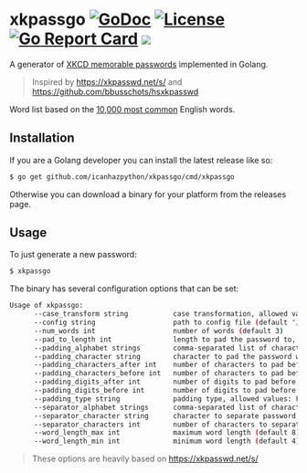 # xkpassgo [![GoDoc](https://godoc.org/github.com/danmrichards/xkpassgo?status.svg)](https://godoc.org/github.com/danmrichards/xkpassgo) [![License](http://img.shields.io/badge/license-mit-blue.svg)](https://raw.githubusercontent.com/danmrichards/xkpassgo/master/LICENSE) [![Go Report Card](https://goreportcard.com/badge/github.com/danmrichards/xkpassgo)](https://goreportcard.com/report/github.com/danmrichards/xkpassgo) ![](https://github.com/danmrichards/xkpassgo/workflows/test/badge.svg)
A generator of [XKCD memorable passwords][1] implemented in Golang.

> Inspired by https://xkpasswd.net/s/ and https://github.com/bbusschots/hsxkpasswd

Word list based on the [10,000 most common][2] English words.

## Installation
If you are a Golang developer you can install the latest release like so:
```bash
$ go get github.com/icanhazpython/xkpassgo/cmd/xkpassgo
```
Otherwise you can download a binary for your platform from the releases page.

## Usage
To just generate a new password:
```bash
$ xkpassgo
```

The binary has several configuration options that can be set:
```bash
Usage of xkpassgo:
      --case_transform string           case transformation, allowed values: LOWER, UPPER, RANDOM, NONE, ALTERNATE, CAPITALISE, INVERT (default "ALTERNATE")
      --config string                   path to config file (default "/home/dan/.xkpassgo.json")
      --num_words int                   number of words (default 3)
      --pad_to_length int               length to pad the password to, will be ignored if less than the generated password length (default 8)
      --padding_alphabet strings        comma-separated list of characters to pad the password with (default [!,@,$,%,^,&,*,-,_,+,=,:,|,~,?,/,.,;])
      --padding_character string        character to pad the password with (default "RANDOM")
      --padding_characters_after int    number of characters to pad before the password (default 2)
      --padding_characters_before int   number of characters to pad before the password (default 2)
      --padding_digits_after int        number of digits to pad before the password (default 2)
      --padding_digits_before int       number of digits to pad before the password (default 2)
      --padding_type string             padding type, allowed values: FIXED, ADAPTIVE (default "FIXED")
      --separator_alphabet strings      comma-separated list of characters to separate password parts (default [!,@,$,%,^,&,*,-,_,+,=,:,|,~,?,/,.,;])
      --separator_character string      character to separate password parts (default "RANDOM")
      --separator_characters int        number of characters to separated password parts with (default 1)
      --word_length_max int             maximum word length (default 8)
      --word_length_min int             minimum word length (default 4)
```
> These options are heavily based on https://xkpasswd.net/s/


[1]: https://xkcd.com/936/
[2]: https://github.com/first20hours/google-10000-english
